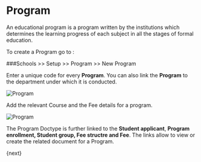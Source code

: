 # Program

An educational program is a program written by the institutions which determines the learning progress of each subject in all the stages of formal education.

To create a Program go to :

###Schools >> Setup >> Program >> New Program

Enter a unique code for every **Program**. You can also link the **Program** to the department under which it is conducted.

<img class="screenshot" alt="Program" src="/docs/assets/img/schools/setup/program.png">

Add the relevant Course and the Fee details for a program. 

<img class="screenshot" alt="Program" src="/docs/assets/img/schools/setup/course-fee-program.png">

The Program Doctype is further linked to the **Student applicant**, **Program enrollment, Student group, Fee structre and Fee**. The links allow to view or create the related document for a Program.

{next}
